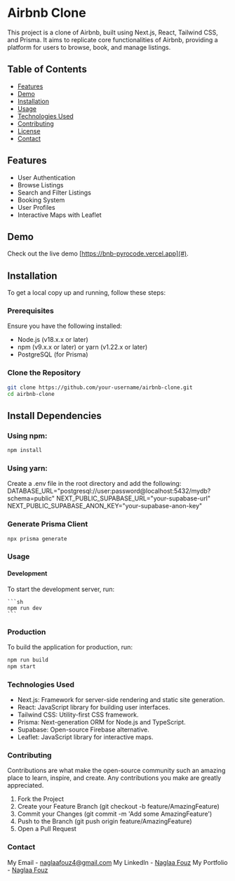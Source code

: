 # Airbnb Clone

This project is a clone of Airbnb, built using Next.js, React, Tailwind CSS, and Prisma. It aims to replicate core functionalities of Airbnb, providing a platform for users to browse, book, and manage listings.

## Table of Contents

- [Features](#features)
- [Demo](#demo)
- [Installation](#installation)
- [Usage](#usage)
- [Technologies Used](#technologies-used)
- [Contributing](#contributing)
- [License](#license)
- [Contact](#contact)

## Features

- User Authentication
- Browse Listings
- Search and Filter Listings
- Booking System
- User Profiles
- Interactive Maps with Leaflet

## Demo

Check out the live demo [https://bnb-pyrocode.vercel.app](#).

## Installation

To get a local copy up and running, follow these steps:

### Prerequisites

Ensure you have the following installed:

- Node.js (v18.x.x or later)
- npm (v9.x.x or later) or yarn (v1.22.x or later)
- PostgreSQL (for Prisma)

### Clone the Repository

```sh
git clone https://github.com/your-username/airbnb-clone.git
cd airbnb-clone
```
## Install Dependencies

### Using npm:

```sh
npm install

```
### Using yarn:
Create a .env file in the root directory and add the following:
DATABASE_URL="postgresql://user:password@localhost:5432/mydb?schema=public"
NEXT_PUBLIC_SUPABASE_URL="your-supabase-url"
NEXT_PUBLIC_SUPABASE_ANON_KEY="your-supabase-anon-key"

### Generate Prisma Client

```sh
npx prisma generate
```
### Usage
#### Development
To start the development server, run:
    
    ```sh
    npm run dev
    ```
### Production
To build the application for production, run:
    
```sh
npm run build
npm start
```

### Technologies Used

- Next.js: Framework for server-side rendering and static site generation.
- React: JavaScript library for building user interfaces.
- Tailwind CSS: Utility-first CSS framework.
- Prisma: Next-generation ORM for Node.js and TypeScript.
- Supabase: Open-source Firebase alternative.
- Leaflet: JavaScript library for interactive maps.

### Contributing

Contributions are what make the open-source community such an amazing place to learn, inspire, and create. Any contributions you make are greatly appreciated.
1. Fork the Project
2. Create your Feature Branch (git checkout -b feature/AmazingFeature)
3. Commit your Changes (git commit -m 'Add some AmazingFeature')
4. Push to the Branch (git push origin feature/AmazingFeature)
5. Open a Pull Request

### Contact
My Email - naglaafouz4@gmail.com
My LinkedIn - [Naglaa Fouz](https://www.linkedin.com/in/naglaa-fouz-7b42a214a/)
My Portfolio - [Naglaa Fouz](https://new-pyrocode.vercel.app/)




